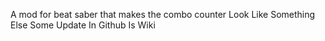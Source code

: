 A mod for beat saber that makes the combo counter Look Like Something Else
Some  Update In Github Is Wiki
